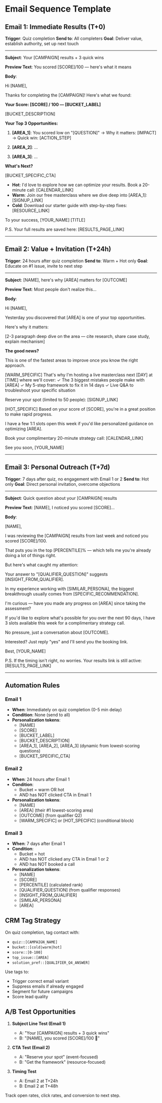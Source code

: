 # Email Sequence Template

## Email 1: Immediate Results (T+0)

**Trigger**: Quiz completion
**Send to**: All completers
**Goal**: Deliver value, establish authority, set up next touch

---

**Subject**: Your [CAMPAIGN] results + 3 quick wins

**Preview Text**: You scored [SCORE]/100 — here's what it means

**Body**:

Hi [NAME],

Thanks for completing the [CAMPAIGN]! Here's what we found:

**Your Score: [SCORE] / 100 — [BUCKET_LABEL]**

[BUCKET_DESCRIPTION]

**Your Top 3 Opportunities:**

1. **[AREA_1]**: You scored low on "[QUESTION]"
   → Why it matters: [IMPACT]
   → Quick win: [ACTION_STEP]

2. **[AREA_2]**: ...

3. **[AREA_3]**: ...

**What's Next?**

[BUCKET_SPECIFIC_CTA]
- **Hot**: I'd love to explore how we can optimize your results. Book a 20-minute call: [CALENDAR_LINK]
- **Warm**: Join our free masterclass where we dive deep into [AREA_1]: [SIGNUP_LINK]
- **Cold**: Download our starter guide with step-by-step fixes: [RESOURCE_LINK]

To your success,
[YOUR_NAME]
[TITLE]

P.S. Your full results are saved here: [RESULTS_PAGE_LINK]

---

## Email 2: Value + Invitation (T+24h)

**Trigger**: 24 hours after quiz completion
**Send to**: Warm + Hot only
**Goal**: Educate on #1 issue, invite to next step

---

**Subject**: [NAME], here's why [AREA] matters for [OUTCOME]

**Preview Text**: Most people don't realize this...

**Body**:

Hi [NAME],

Yesterday you discovered that [AREA] is one of your top opportunities.

Here's why it matters:

[2-3 paragraph deep dive on the area — cite research, share case study, explain mechanism]

**The good news?**

This is one of the fastest areas to improve once you know the right approach.

[WARM_SPECIFIC]
That's why I'm hosting a live masterclass next [DAY] at [TIME] where we'll cover:
✓ The 3 biggest mistakes people make with [AREA]
✓ My 5-step framework to fix it in 14 days
✓ Live Q&A to troubleshoot your specific situation

Reserve your spot (limited to 50 people): [SIGNUP_LINK]

[HOT_SPECIFIC]
Based on your score of [SCORE], you're in a great position to make rapid progress.

I have a few 1:1 slots open this week if you'd like personalized guidance on optimizing [AREA].

Book your complimentary 20-minute strategy call: [CALENDAR_LINK]

See you soon,
[YOUR_NAME]

---

## Email 3: Personal Outreach (T+7d)

**Trigger**: 7 days after quiz, no engagement with Email 1 or 2
**Send to**: Hot only
**Goal**: Direct personal invitation, overcome objections

---

**Subject**: Quick question about your [CAMPAIGN] results

**Preview Text**: [NAME], I noticed you scored [SCORE]...

**Body**:

[NAME],

I was reviewing the [CAMPAIGN] results from last week and noticed you scored [SCORE]/100.

That puts you in the top [PERCENTILE]% — which tells me you're already doing a lot of things right.

But here's what caught my attention:

Your answer to "[QUALIFIER_QUESTION]" suggests [INSIGHT_FROM_QUALIFIER].

In my experience working with [SIMILAR_PERSONA], the biggest breakthrough usually comes from [SPECIFIC_RECOMMENDATION].

I'm curious — have you made any progress on [AREA] since taking the assessment?

If you'd like to explore what's possible for you over the next 90 days, I have 3 slots available this week for a complimentary strategy call.

No pressure, just a conversation about [OUTCOME].

Interested? Just reply "yes" and I'll send you the booking link.

Best,
[YOUR_NAME]

P.S. If the timing isn't right, no worries. Your results link is still active: [RESULTS_PAGE_LINK]

---

## Automation Rules

### Email 1
- **When**: Immediately on quiz completion (0-5 min delay)
- **Condition**: None (send to all)
- **Personalization tokens**:
  - [NAME]
  - [SCORE]
  - [BUCKET_LABEL]
  - [BUCKET_DESCRIPTION]
  - [AREA_1], [AREA_2], [AREA_3] (dynamic from lowest-scoring questions)
  - [BUCKET_SPECIFIC_CTA]

### Email 2
- **When**: 24 hours after Email 1
- **Condition**: 
  - Bucket = warm OR hot
  - AND has NOT clicked CTA in Email 1
- **Personalization tokens**:
  - [NAME]
  - [AREA] (their #1 lowest-scoring area)
  - [OUTCOME] (from qualifier Q2)
  - [WARM_SPECIFIC] or [HOT_SPECIFIC] (conditional block)

### Email 3
- **When**: 7 days after Email 1
- **Condition**:
  - Bucket = hot
  - AND has NOT clicked any CTA in Email 1 or 2
  - AND has NOT booked a call
- **Personalization tokens**:
  - [NAME]
  - [SCORE]
  - [PERCENTILE] (calculated rank)
  - [QUALIFIER_QUESTION] (from qualifier responses)
  - [INSIGHT_FROM_QUALIFIER]
  - [SIMILAR_PERSONA]
  - [AREA]

## CRM Tag Strategy

On quiz completion, tag contact with:
- `quiz::[CAMPAIGN_NAME]`
- `bucket::[cold|warm|hot]`
- `score::[0-100]`
- `top_issue::[AREA]`
- `solution_pref::[QUALIFIER_Q4_ANSWER]`

Use tags to:
- Trigger correct email variant
- Suppress emails if already engaged
- Segment for future campaigns
- Score lead quality

## A/B Test Opportunities

1. **Subject Line Test (Email 1)**
   - A: "Your [CAMPAIGN] results + 3 quick wins"
   - B: "[NAME], you scored [SCORE]/100 👀"

2. **CTA Test (Email 2)**
   - A: "Reserve your spot" (event-focused)
   - B: "Get the framework" (resource-focused)

3. **Timing Test**
   - A: Email 2 at T+24h
   - B: Email 2 at T+48h

Track open rates, click rates, and conversion to next step.
